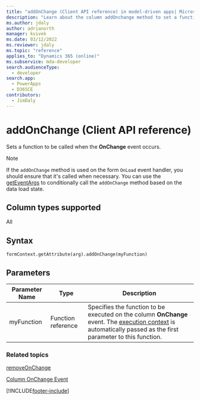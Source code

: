 ```yaml
---
title: "addOnChange (Client API reference) in model-driven apps| MicrosoftDocs"
description: "Learn about the column addOnchange method to set a function to be called when the column value is changed." 
ms.author: jdaly
author: adrianorth
manager: kvivek
ms.date: 03/12/2022
ms.reviewer: jdaly
ms.topic: "reference"
applies_to: "Dynamics 365 (online)"
ms.subservice: mda-developer
search.audienceType: 
  - developer
search.app: 
  - PowerApps
  - D365CE
contributors:
  - JimDaly
---
```

# addOnChange (Client API reference)


Sets a function to be called when the **OnChange** event occurs.

> [!NOTE]
> If the `addOnChange` method is used on the form `OnLoad` event handler, you should ensure that it's called when necessary. You can use the [getEventArgs](../executioncontext/getEventArgs.md) to conditionally call the `addOnChange` method based on the data load state.

## Column types supported

All

## Syntax

`formContext.getAttribute(arg).addOnChange(myFunction)`

## Parameters

| Parameter Name| Type| Description  |
| --------|-----------| -----|
|myFunction| Function reference| Specifies the function to be executed on the column **OnChange** event. The [execution context](../../clientapi-execution-context.md) is automatically passed as the first parameter to this function.|


### Related topics

[removeOnChange](removeOnChange.md)

[Column OnChange Event](../events/attribute-onchange.md)







[!INCLUDE[footer-include](../../../../../includes/footer-banner.md)]